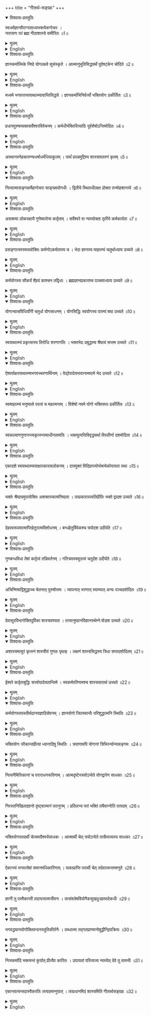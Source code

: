 +++
title = "गीतार्थ-सङ्ग्रहः"
+++

<details open><summary>विश्वास-प्रस्तुतिः</summary>

स्वधर्मज्ञानवैराग्यसाध्यभक्त्येकगोचरः ।  
नारायणः परं ब्रह्म गीताशास्त्रे समीरितः ॥1॥
</details>

<details><summary>मूलम्</summary>

स्वधर्मज्ञानवैराग्यसाध्यभक्त्येकगोचरः ।  
नारायणः परं ब्रह्म गीताशास्त्रे समीरितः ॥1॥
</details>
<details><summary>English</summary>

In the Scripture known as the Bhagavad Gita, Narayana, the Supreme Brahman is declared.
He is attainable by Bhakti alone, which is to be brought about by the observance of one's own Dharma, acquisition of knowledge and renunciation of attachment.
</details>


<details open><summary>विश्वास-प्रस्तुतिः</summary>

ज्ञानकर्मात्मिके निष्ठे योगलक्ष्ये सुसंस्कृते ।
आत्मानुभूतिसिद्ध्यर्थे पूर्वषट्केन चोदिते ॥2॥
</details>

<details><summary>मूलम्</summary>

ज्ञानकर्मात्मिके निष्ठे योगलक्ष्ये सुसंस्कृते ।
आत्मानुभूतिसिद्ध्यर्थे पूर्वषट्केन चोदिते ॥2॥
</details>
<details><summary>English</summary>

In the first hexad, the performance of desireless Karma and Jnana, with the practice of
Yoga in view, is enjoined for the realisation of the self.
</details>

<details open><summary>विश्वास-प्रस्तुतिः</summary>

मध्यमे भगवत्तत्त्वयाथात्म्यावाप्तिसिद्धये ।
ज्ञानकर्माभिनिर्वर्त्यो भक्तियोगः प्रकीर्तितः ॥3॥
</details>

<details><summary>मूलम्</summary>

मध्यमे भगवत्तत्त्वयाथात्म्यावाप्तिसिद्धये ।
ज्ञानकर्माभिनिर्वर्त्यो भक्तियोगः प्रकीर्तितः ॥3॥
</details>
<details><summary>English</summary>

In the middle hexad, Bhakti Yoga, which can be brought about by Karma and Jnana
is treated for the attainment of the exact knowledge of Bhagavan, the Supreme Being, as He is.
</details>

<details open><summary>विश्वास-प्रस्तुतिः</summary>

प्रधानपुरुषव्यक्तसर्वेश्वरविवेचनम् ।
कर्मधीर्भक्तिरित्यादिः पूर्वशेषोऽन्तिमोदितः ॥4॥
</details>

<details><summary>मूलम्</summary>

प्रधानपुरुषव्यक्तसर्वेश्वरविवेचनम् ।
कर्मधीर्भक्तिरित्यादिः पूर्वशेषोऽन्तिमोदितः ॥4॥
</details>
<details><summary>English</summary>

In the last hexad, which subserves the two preceding hexads, is treated, matter (Pradhana) in the primordial condition, matter in its evolved state, the self (Purusa) and Isvara the Ruler of all. Besides, the disciplines relating to work, to knowledge and to devotion are again dealt with by way of supplementing and completing what has been taught earlier.
</details>

<details open><summary>विश्वास-प्रस्तुतिः</summary>

अस्थानस्नेहकारुण्यधर्माधर्मधियाकुलम् ।
पार्थं प्रपन्नमुद्दिश्य शास्त्रावतरणं कृतम् ॥5॥
</details>

<details><summary>मूलम्</summary>

अस्थानस्नेहकारुण्यधर्माधर्मधियाकुलम् ।
पार्थं प्रपन्नमुद्दिश्य शास्त्रावतरणं कृतम् ॥5॥
</details>
<details><summary>English</summary>

The treatise was initiated for the sake of Arjuna, who was overtaken by misplaced
love and compassion and also perplexity as to what was Dharma and what Adharma,
and who took refuge in Sri Krishna.
</details>

<details open><summary>विश्वास-प्रस्तुतिः</summary>

नित्यात्मासङ्गकर्मेहागोचरा साङ्ख्ययोगधीः ।
द्वितीये स्थितधीलक्षा प्रोक्ता तन्मोहशान्तये ॥6॥
</details>

<details><summary>मूलम्</summary>

नित्यात्मासङ्गकर्मेहागोचरा साङ्ख्ययोगधीः ।
द्वितीये स्थितधीलक्षा प्रोक्ता तन्मोहशान्तये ॥6॥
</details>
<details><summary>English</summary>

The knowledge of Sankhya and Yoga, which comprehend in their scope the eternal self
and disinterested activity respectively, leading to the state of steady wisdom, is taught in
the second chapter for removing Arjuna's delusion.
</details>

<details open><summary>विश्वास-प्रस्तुतिः</summary>

असक्त्या लोकरक्षायै गुणेष्वारोप्य कर्तृताम् ।
सर्वेश्वरे वा न्यस्योक्ता तृतीये कर्मकार्यता ॥7॥
</details>

<details><summary>मूलम्</summary>

असक्त्या लोकरक्षायै गुणेष्वारोप्य कर्तृताम् ।
सर्वेश्वरे वा न्यस्योक्ता तृतीये कर्मकार्यता ॥7॥
</details>
<details><summary>English</summary>

In the third chapter is taught the need for the performance of works without attachment to
any fruits other than the pleasure of the Lord and for the protection of the world, ascribing
the agency to the Guna-s or placing it in the Lord of all.
</details>

<details open><summary>विश्वास-प्रस्तुतिः</summary>

प्रसङ्गात्स्वस्वभावोक्तिः कर्मणोऽकर्मतास्य च ।
भेदा ज्ञानस्य माहात्म्यं चतुर्थाध्याय उच्यते ॥8॥
</details>

<details><summary>मूलम्</summary>

प्रसङ्गात्स्वस्वभावोक्तिः कर्मणोऽकर्मतास्य च ।
भेदा ज्ञानस्य माहात्म्यं चतुर्थाध्याय उच्यते ॥8॥
</details>
<details><summary>English</summary>

In the fourth chapter, the following matters are treated: His nature is explained by the way.
Next it is taught that Karma Yoga has an aspect other than action, i.e., knowledge-aspect.
The varieties of Karma Yoga and the eminence of knowledge in it are emphasised.
</details>

<details open><summary>विश्वास-प्रस्तुतिः</summary>

कर्मयोगस्य सौकर्यं शैघ्र्यं काश्चन तद्विधाः ।
ब्रह्मज्ञानप्रकारश्च पञ्चमाध्याय उच्यते ॥9॥
</details>

<details><summary>मूलम्</summary>

कर्मयोगस्य सौकर्यं शैघ्र्यं काश्चन तद्विधाः ।
ब्रह्मज्ञानप्रकारश्च पञ्चमाध्याय उच्यते ॥9॥
</details>
<details><summary>English</summary>

In the fifth chapter are set forth the ease and quick efficacy of Karma Yoga, some of its
elements and the mode of knowledge of Brahman, i.e., the individual self.
</details>

<details open><summary>विश्वास-प्रस्तुतिः</summary>

योगाभ्यासविधिर्योगी चतुर्धा योगसाधनम् ।
योगसिद्धिः स्वयोगस्य पारम्यं षष्ठ उच्यते ॥10॥
</details>

<details><summary>मूलम्</summary>

योगाभ्यासविधिर्योगी चतुर्धा योगसाधनम् ।
योगसिद्धिः स्वयोगस्य पारम्यं षष्ठ उच्यते ॥10॥
</details>
<details><summary>English</summary>

In the sixth chapter are taught the practice of Yoga (concentration and meditation), the
four-fold divisions of (successful) Yogin-s, the means to success in Yoga, and the
supermacy of Yoga concerning Himself.
</details>

<details open><summary>विश्वास-प्रस्तुतिः</summary>

स्वयाथात्म्यं प्रकृत्यास्य तिरोधिः शरणागतिः ।
भक्तभेदः प्रबुद्धस्य श्रैष्ठ्यं सप्तम उच्यते ॥11॥
</details>

<details><summary>मूलम्</summary>

स्वयाथात्म्यं प्रकृत्यास्य तिरोधिः शरणागतिः ।
भक्तभेदः प्रबुद्धस्य श्रैष्ठ्यं सप्तम उच्यते ॥11॥
</details>
<details><summary>English</summary>

In the seventh chapter is taught the exact knowledge of Himself, His concealment by the
Prakrti, the surrender to Him as the means to overcome this, observation on various
types of devotees and the superiority of the man of wisdom among these devotees.
</details>

<details open><summary>विश्वास-प्रस्तुतिः</summary>

ऐश्वर्याक्षरयाथात्म्यभगवच्चरणार्थिनाम् ।
वेद्योपादेयभावानामष्टमे भेद उच्यते ॥12॥
</details>

<details><summary>मूलम्</summary>

ऐश्वर्याक्षरयाथात्म्यभगवच्चरणार्थिनाम् ।
वेद्योपादेयभावानामष्टमे भेद उच्यते ॥12॥
</details>
<details><summary>English</summary>

In the eigth chapter are discussed the distinction of what are to be understood and
acquired by each of the three classes of devotees - those who are after prosperity,
after the true nature of the self and after the feet of the Lord.
</details>

<details open><summary>विश्वास-प्रस्तुतिः</summary>

स्वमाहात्म्यं मनुष्यत्वे परत्वं च महात्मनाम् ।
विशेषो नवमे योगो भक्तिरूपः प्रकीर्तितः ॥13॥
</details>

<details><summary>मूलम्</summary>

स्वमाहात्म्यं मनुष्यत्वे परत्वं च महात्मनाम् ।
विशेषो नवमे योगो भक्तिरूपः प्रकीर्तितः ॥13॥
</details>
<details><summary>English</summary>

In the ninth chapter are treated His own eminenece, His undiminished supermacy as
the Divine even when He assumes embodiments as Incarnations the excellence of
Mahatma-s or devotees who seek God alone, and the discipline of Bhakti or devotion to God.
</details>

<details open><summary>विश्वास-प्रस्तुतिः</summary>

स्वकल्याणगुणानन्त्यकृत्स्नस्वाधीनतामतिः ।
भक्त्युत्पत्तिविवृद्ध्यर्था विस्तीर्णा दशमोदिता ॥14॥
</details>

<details><summary>मूलम्</summary>

स्वकल्याणगुणानन्त्यकृत्स्नस्वाधीनतामतिः ।
भक्त्युत्पत्तिविवृद्ध्यर्था विस्तीर्णा दशमोदिता ॥14॥
</details>
<details><summary>English</summary>

In the tenth chapter are described in detail, the infinite auspicious attributes of the
Lord and His absolute control over everything, so as to generate and develop Bhakti
or Devotion to God in the minds of aspirants.
</details>

<details open><summary>विश्वास-प्रस्तुतिः</summary>

एकादशे स्वयाथात्म्यसाक्षात्कारावलोकनम् ।
दत्तमुक्तं विदिप्राप्त्योर्भक्त्येकोपायता तथा ॥15॥
</details>

<details><summary>मूलम्</summary>

एकादशे स्वयाथात्म्यसाक्षात्कारावलोकनम् ।
दत्तमुक्तं विदिप्राप्त्योर्भक्त्येकोपायता तथा ॥15॥
</details>
<details><summary>English</summary>

In the eleventh chapter, it is stated that the divine eye which can give an immediate vision
of Him as He is, was given to Arjuna, and accordingly it is stated that bhakti is the only
means of knowing and attaining Him in the way described.
</details>

<details open><summary>विश्वास-प्रस्तुतिः</summary>

भक्तेः श्रैष्ठ्यमुपायोक्तिः अशक्तस्यात्मनिष्ठता ।
तत्प्रकारास्त्वतिप्रीतिः भक्ते द्वादश उच्यते ॥16॥
</details>

<details><summary>मूलम्</summary>

भक्तेः श्रैष्ठ्यमुपायोक्तिः अशक्तस्यात्मनिष्ठता ।
तत्प्रकारास्त्वतिप्रीतिः भक्ते द्वादश उच्यते ॥16॥
</details>
<details><summary>English</summary>

In the twelth chapter are taught the superiority of Bhakti Yoga, the means thereto, the
direction for the one unqualified to meditate on the self, the details of the qualities to
be acquired and modes of Sadhana to be practiced for that end, and immense love
of the Lord for the devotees.
</details>


<details open><summary>विश्वास-प्रस्तुतिः</summary>

देहस्वरूपमात्माप्तिहेतुरात्मविशोधनम् ।
बन्धहेतुर्विवेकश्च त्रयोदश उदीर्यते ॥17॥
</details>

<details><summary>मूलम्</summary>

देहस्वरूपमात्माप्तिहेतुरात्मविशोधनम् ।
बन्धहेतुर्विवेकश्च त्रयोदश उदीर्यते ॥17॥
</details>
<details><summary>English</summary>

In the thirteenth chapter, the nature of the body, the means for the realisation of the self,
investigation of the nature of the self, the cause of bondage and the discrimination between
the self and the body are dealt with.
</details>

<details open><summary>विश्वास-प्रस्तुतिः</summary>

गुणबन्धविधा तेषां कर्तृत्वं तन्निवर्तनम् ।
गतित्रयस्वमूलत्वं चतुर्दश उदीर्यते ॥18॥
</details>

<details><summary>मूलम्</summary>

गुणबन्धविधा तेषां कर्तृत्वं तन्निवर्तनम् ।
गतित्रयस्वमूलत्वं चतुर्दश उदीर्यते ॥18॥
</details>
<details><summary>English</summary>

In the fourteenth chapter are explained the various ways in which the Guna-s bind the self,
how they are the agents in respect of all works and how to eliminate their hold. It also
explains how the Supreme Person is the basis of all the three ends attainable, namely,
heavenly sovereignty, the abidance in the pristine state of the self and dwelling in the Lord.
</details>


<details open><summary>विश्वास-प्रस्तुतिः</summary>

अचिन्मिश्राद्विशुद्धाच्च चेतनात् पुरुषोत्तमः ।
व्यापनात् भरणात् स्वाम्यात् अन्यः पञ्चदशोदितः ॥19॥
</details>

<details><summary>मूलम्</summary>

अचिन्मिश्राद्विशुद्धाच्च चेतनात् पुरुषोत्तमः ।
व्यापनात् भरणात् स्वाम्यात् अन्यः पञ्चदशोदितः ॥19॥
</details>
<details><summary>English</summary>

In the fifteenth chapter, the Supreme person is declared to be other than the self both in Its
state of conjunction with non-conscient matter and in Its state of pristine purity, because
He pervades, sustains and rules over them and the universe.
</details>

<details open><summary>विश्वास-प्रस्तुतिः</summary>

देवासुरविभागोक्तिपूर्विका शास्त्रवश्यता ।
तत्त्वानुष्ठानविज्ञानस्थेम्ने षोडश उच्यते ॥20॥
</details>

<details><summary>मूलम्</summary>

देवासुरविभागोक्तिपूर्विका शास्त्रवश्यता ।
तत्त्वानुष्ठानविज्ञानस्थेम्ने षोडश उच्यते ॥20॥
</details>
<details><summary>English</summary>

The sixteenth chapter deals first with the distinction between the divine and the demonic
nature in order to establish what is truth and what is right conduct, which can be attained
by submission to Sastra-s.
</details>

<details open><summary>विश्वास-प्रस्तुतिः</summary>

अशास्त्रमासुरं कृत्स्नं शास्त्रीयं गुणतः पृथक् ।
लक्षणं शास्त्रसिद्धस्य त्रिधा सप्तदशोदितम् ॥21॥
</details>

<details><summary>मूलम्</summary>

अशास्त्रमासुरं कृत्स्नं शास्त्रीयं गुणतः पृथक् ।
लक्षणं शास्त्रसिद्धस्य त्रिधा सप्तदशोदितम् ॥21॥
</details>
<details><summary>English</summary>

In the seventeenth chapter, the following are dealt with: what are not ordained by the
Sastra-s and for that reason wholly demonic; what are ordained in the Sastra-s and
varied in accordance with the Guna-s; and the characteristics of what are established
in the Sastra-s as threefold in terms of 'Aum','Tat', 'Sat'.
</details>


<details open><summary>विश्वास-प्रस्तुतिः</summary>

ईश्वरे कर्तृताबुद्धिः सत्त्वोपादेयतान्तिमे ।
स्वकर्मपरिणामश्च शास्त्रसारार्थ उच्यते ॥22॥
</details>

<details><summary>मूलम्</summary>

ईश्वरे कर्तृताबुद्धिः सत्त्वोपादेयतान्तिमे ।
स्वकर्मपरिणामश्च शास्त्रसारार्थ उच्यते ॥22॥
</details>
<details><summary>English</summary>

The last chapter presents the mental state required for ascribing the agency to the Lord,
the necessity of cultivating the Sattvic quality, the spiritual culmination of discharging one's
duties and Bhakti Yoga which forms the essence of the Gita Sastra.
</details>


<details open><summary>विश्वास-प्रस्तुतिः</summary>

कर्मयोगस्तपस्तीर्थदानयज्ञादिसेवनम् ।
ज्ञानयोगो जितस्वान्तैः परिशुद्धात्मनि स्थितिः ॥23॥
</details>

<details><summary>मूलम्</summary>

कर्मयोगस्तपस्तीर्थदानयज्ञादिसेवनम् ।
ज्ञानयोगो जितस्वान्तैः परिशुद्धात्मनि स्थितिः ॥23॥
</details>
<details><summary>English</summary>

Karma Yoga is resorting to austerity, pilgrimage, charities, sacrifice and such other acts.
Jnana Yoga is the abidance in the purified self by those who have controlled their minds.
</details>

<details open><summary>विश्वास-प्रस्तुतिः</summary>

भक्तियोगः परैकान्तप्रीत्या ध्यानादिषु स्थितिः ।
त्रयाणामपि योगानां त्रिभिरन्योन्यसङ्गमः ॥24॥
</details>

<details><summary>मूलम्</summary>

भक्तियोगः परैकान्तप्रीत्या ध्यानादिषु स्थितिः ।
त्रयाणामपि योगानां त्रिभिरन्योन्यसङ्गमः ॥24॥
</details>
<details><summary>English</summary>

Bhakti Yoga is abidance in meditation and other forms of adoration with one-pointed
love for the Supreme Being. The three Yoga-s are interconnected.
</details>

<details open><summary>विश्वास-प्रस्तुतिः</summary>

नित्यनैमित्तिकानां च पराराधनरूपिणाम् ।
आत्मदृष्टेस्त्रयोऽप्येते योगद्वारेण साधकाः ॥25॥
</details>

<details><summary>मूलम्</summary>

नित्यनैमित्तिकानां च पराराधनरूपिणाम् ।
आत्मदृष्टेस्त्रयोऽप्येते योगद्वारेण साधकाः ॥25॥
</details>
<details><summary>English</summary>

The obligatory and occasional works are associated with all the three Yoga-s, as they
are of the form of worship of the Supreme Being. All these Yoga-s serve as the means
for the vision of the self through Yoga. But Bhakti Yoga can be practiced even before
gaining the vision of the self. The aspirants can repeat His name, sing hymns, visit
holy places, even with superficial love of the Lord.
</details>

<details open><summary>विश्वास-प्रस्तुतिः</summary>

निरस्तनिखिलाज्ञानो दृष्ट्वात्मानं परानुगम् ।
प्रतिलभ्य परां भक्तिं तयैवाप्नोति तत्पदम् ॥26॥
</details>

<details><summary>मूलम्</summary>

निरस्तनिखिलाज्ञानो दृष्ट्वात्मानं परानुगम् ।
प्रतिलभ्य परां भक्तिं तयैवाप्नोति तत्पदम् ॥26॥
</details>
<details><summary>English</summary>

When one's nescience is removed and one perceives the self as subservient to the
Supreme, one attains supreme devotion and through it alone reaches His realm.
There is Vaidhi-bhakti or discipline-bound devotion, next Para-bhakti (higher devotion
of love) and then the final stage Parama bhakti or pre-eminently supreme love.
</details>


<details open><summary>विश्वास-प्रस्तुतिः</summary>

भक्तियोगस्तदर्थी चेत्समग्रैश्वर्यसाधकः ।
आत्मार्थी चेत् त्रयोऽप्येते तत्कैवल्यस्य साधकाः ॥27॥
</details>

<details><summary>मूलम्</summary>

भक्तियोगस्तदर्थी चेत्समग्रैश्वर्यसाधकः ।
आत्मार्थी चेत् त्रयोऽप्येते तत्कैवल्यस्य साधकाः ॥27॥
</details>
<details><summary>English</summary>

Bhakti Yoga helps to attain prosperity or comprehensive, sovereignty, if one
desires it. If one desires the self, all these three Yoga-s serve that purpose,
which consists in the attainment of pure Isolation (Kaivalya)
</details>

<details open><summary>विश्वास-प्रस्तुतिः</summary>

ऐकान्त्यं भगवत्येषां समानमधिकारिणाम् ।
यावत्प्राप्ति परार्थी चेत् तदेवात्यन्तमश्नुते ॥28॥
</details>

<details><summary>मूलम्</summary>

ऐकान्त्यं भगवत्येषां समानमधिकारिणाम् ।
यावत्प्राप्ति परार्थी चेत् तदेवात्यन्तमश्नुते ॥28॥
</details>
<details><summary>English</summary>

The attitude, that the Bhagavan is the ultimate end, is common to all these types
of the devotees. But if one aspires exclusively for the Lord overlooking the other
two till such attainment, he attains Him completely.
</details>

<details open><summary>विश्वास-प्रस्तुतिः</summary>

ज्ञानी तु परमैकान्ती तदायत्तात्मजीवनः । तत्संश्लेषवियोगैकसुखदुःखस्तदेकधीः ॥29॥
</details>

<details><summary>मूलम्</summary>

ज्ञानी तु परमैकान्ती तदायत्तात्मजीवनः । तत्संश्लेषवियोगैकसुखदुःखस्तदेकधीः ॥29॥
</details>
<details><summary>English</summary>

The Jnani is one who is exclusively devoted to the Lord. His very existence depends
on Him. Contact with Him is his only joy, separation from him is his only grief. His
thought is focussed on Him alone.
</details>

<details open><summary>विश्वास-प्रस्तुतिः</summary>

भगवद्ध्यानयोगोक्तिवन्दनस्तुतिकीर्तनैः ।
लब्धात्मा तद्गतप्राणमनोबुद्धीन्द्रियक्रियः ॥30॥
</details>

<details><summary>मूलम्</summary>

भगवद्ध्यानयोगोक्तिवन्दनस्तुतिकीर्तनैः ।
लब्धात्मा तद्गतप्राणमनोबुद्धीन्द्रियक्रियः ॥30॥
</details>
<details><summary>English</summary>

When one has begun to find life's sole satisfaction in meditation on the Lord,
the vision of Him through such meditation, speaking about Him, saluting Him,
singing about Him and praising Him - then the operation of the senses, intellect,
mind and vital forces will get concentrated on Him.
</details>


<details open><summary>विश्वास-प्रस्तुतिः</summary>

निजकर्मादि भक्त्यन्तं कुर्यात् प्रीत्यैव कारितः ।
उपायतां परित्यज्य न्यस्येत् देवे तु तामभीः ॥31॥
</details>

<details><summary>मूलम्</summary>

निजकर्मादि भक्त्यन्तं कुर्यात् प्रीत्यैव कारितः ।
उपायतां परित्यज्य न्यस्येत् देवे तु तामभीः ॥31॥
</details>
<details><summary>English</summary>

Looking upon all disciplines from performance of duties to the practice of Bhakti
as meant only for pleasing the Lord and not with any extraneous motive, one should
abandon all dependence on any other means than Him (the supreme person), and
remain without any fear of inadequacy of such resignation in respect of his salvation.
</details>


<details open><summary>विश्वास-प्रस्तुतिः</summary>

एकान्तात्यन्तदास्यैकरतिः तत्पदमाप्नुयात् ।
तत्प्रधानमिदं शास्त्रमिति गीतार्थसङ्ग्रहः ॥32॥
</details>

<details><summary>मूलम्</summary>

एकान्तात्यन्तदास्यैकरतिः तत्पदमाप्नुयात् ।
तत्प्रधानमिदं शास्त्रमिति गीतार्थसङ्ग्रहः ॥32॥
</details>

<details><summary>English</summary>

Such a person finds his sole happiness in exclusive and continual service of God.
He attains His realm. This work (Gita Sastra) is meant for such a devotee. Such is the
summary of the meaning of the Gita.
</details>
